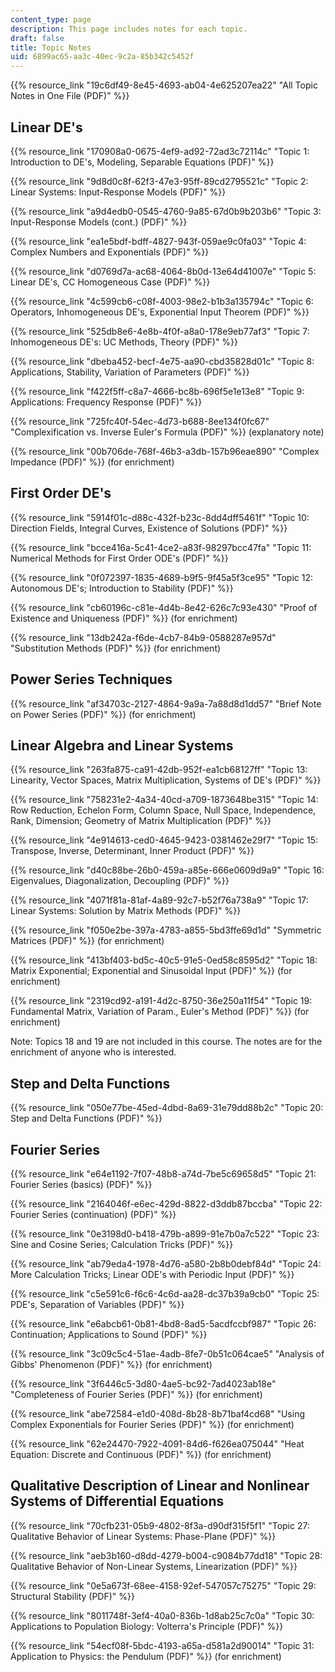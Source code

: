 ```yaml
---
content_type: page
description: This page includes notes for each topic.
draft: false
title: Topic Notes
uid: 6899ac65-aa3c-40ec-9c2a-85b342c5452f
---
```

{{% resource_link "19c6df49-8e45-4693-ab04-4e625207ea22" "All Topic Notes in One File (PDF)" %}}

## Linear DE's

{{% resource_link "170908a0-0675-4ef9-ad92-72ad3c72114c" "Topic 1: Introduction to DE's, Modeling, Separable Equations (PDF)" %}}

{{% resource_link "9d8d0c8f-62f3-47e3-95ff-89cd2795521c" "Topic 2: Linear Systems: Input-Response Models (PDF)" %}}

{{% resource_link "a9d4edb0-0545-4760-9a85-67d0b9b203b6" "Topic 3: Input-Response Models (cont.) (PDF)" %}}

{{% resource_link "ea1e5bdf-bdff-4827-943f-059ae9c0fa03" "Topic 4: Complex Numbers and Exponentials (PDF)" %}}

{{% resource_link "d0769d7a-ac68-4064-8b0d-13e64d41007e" "Topic 5: Linear DE's, CC Homogeneous Case (PDF)" %}}

{{% resource_link "4c599cb6-c08f-4003-98e2-b1b3a135794c" "Topic 6: Operators, Inhomogeneous DE's, Exponential Input Theorem (PDF)" %}}

{{% resource_link "525db8e6-4e8b-4f0f-a8a0-178e9eb77af3" "Topic 7: Inhomogeneous DE's: UC Methods, Theory (PDF)" %}}

{{% resource_link "dbeba452-becf-4e75-aa90-cbd35828d01c" "Topic 8: Applications, Stability, Variation of Parameters (PDF)" %}}

{{% resource_link "f422f5ff-c8a7-4666-bc8b-696f5e1e13e8" "Topic 9: Applications: Frequency Response (PDF)" %}}

{{% resource_link "725fc40f-54ec-4d73-b688-8ee134f0fc67" "Complexification vs. Inverse Euler's Formula (PDF)" %}} (explanatory note)

{{% resource_link "00b706de-768f-46b3-a3db-157b96eae890" "Complex Impedance (PDF)" %}} (for enrichment)

## First Order DE's

{{% resource_link "5914f01c-d88c-432f-b23c-8dd4dff5461f" "Topic 10: Direction Fields, Integral Curves, Existence of Solutions (PDF)" %}}

{{% resource_link "bcce416a-5c41-4ce2-a83f-98297bcc47fa" "Topic 11: Numerical Methods for First Order ODE's (PDF)" %}}

{{% resource_link "0f072397-1835-4689-b9f5-9f45a5f3ce95" "Topic 12: Autonomous DE's; Introduction to Stability (PDF)" %}}

{{% resource_link "cb60196c-c81e-4d4b-8e42-626c7c93e430" "Proof of Existence and Uniqueness (PDF)" %}} (for enrichment)

{{% resource_link "13db242a-f6de-4cb7-84b9-0588287e957d" "Substitution Methods (PDF)" %}} (for enrichment)

## Power Series Techniques

{{% resource_link "af34703c-2127-4864-9a9a-7a88d8d1dd57" "Brief Note on Power Series (PDF)" %}} (for enrichment)

## Linear Algebra and Linear Systems

{{% resource_link "263fa875-ca91-42db-952f-ea1cb68127ff" "Topic 13: Linearity, Vector Spaces, Matrix Multiplication, Systems of DE's (PDF)" %}}

{{% resource_link "758231e2-4a34-40cd-a709-1873648be315" "Topic 14: Row Reduction, Echelon Form, Column Space, Null Space, Independence, Rank, Dimension; Geometry of Matrix Multiplication (PDF)" %}}

{{% resource_link "4e914613-ced0-4645-9423-0381462e29f7" "Topic 15: Transpose, Inverse, Determinant, Inner Product (PDF)" %}}

{{% resource_link "d40c88be-26b0-459a-a85e-666e0609d9a9" "Topic 16: Eigenvalues, Diagonalization, Decoupling (PDF)" %}}

{{% resource_link "4071f81a-81af-4a89-92c7-b52f76a738a9" "Topic 17: Linear Systems: Solution by Matrix Methods (PDF)" %}}

{{% resource_link "f050e2be-397a-4783-a855-5bd3ffe69d1d" "Symmetric Matrices (PDF)" %}} (for enrichment)

{{% resource_link "413bf403-bd5c-40c5-91e5-0ed58c8595d2" "Topic 18: Matrix Exponential; Exponential and Sinusoidal Input (PDF)" %}} (for enrichment)

{{% resource_link "2319cd92-a191-4d2c-8750-36e250a11f54" "Topic 19: Fundamental Matrix, Variation of Param., Euler's Method (PDF)" %}} (for enrichment)

Note: Topics 18 and 19 are not included in this course. The notes are for the enrichment of anyone who is interested.

## Step and Delta Functions

{{% resource_link "050e77be-45ed-4dbd-8a69-31e79dd88b2c" "Topic 20: Step and Delta Functions (PDF)" %}}

## Fourier Series

{{% resource_link "e64e1192-7f07-48b8-a74d-7be5c69658d5" "Topic 21: Fourier Series (basics) (PDF)" %}}

{{% resource_link "2164046f-e6ec-429d-8822-d3ddb87bccba" "Topic 22: Fourier Series (continuation) (PDF)" %}}

{{% resource_link "0e3198d0-b418-479b-a899-91e7b0a7c522" "Topic 23: Sine and Cosine Series; Calculation Tricks (PDF)" %}}

{{% resource_link "ab79eda4-1978-4d76-a580-2b8b0debf84d" "Topic 24: More Calculation Tricks; Linear ODE's with Periodic Input (PDF)" %}}

{{% resource_link "c5e591c6-f6c6-4c6d-aa28-dc37b39a9cb0" "Topic 25: PDE's, Separation of Variables (PDF)" %}}

{{% resource_link "e6abcb61-0b81-4bd8-8ad5-5acdfccbf987" "Topic 26: Continuation; Applications to Sound (PDF)" %}}

{{% resource_link "3c09c5c4-51ae-4adb-8fe7-0b51c064cae5" "Analysis of Gibbs' Phenomenon (PDF)" %}} (for enrichment)

{{% resource_link "3f6446c5-3d80-4ae5-bc92-7ad4023ab18e" "Completeness of Fourier Series (PDF)" %}} (for enrichment)

{{% resource_link "abe72584-e1d0-408d-8b28-8b71baf4cd68" "Using Complex Exponentials for Fourier Series (PDF)" %}} (for enrichment)

{{% resource_link "62e24470-7922-4091-84d6-f626ea075044" "Heat Equation: Discrete and Continuous (PDF)" %}} (for enrichment)

## Qualitative Description of Linear and Nonlinear Systems of Differential Equations

{{% resource_link "70cfb231-05b9-4802-8f3a-d90df315f5f1" "Topic 27: Qualitative Behavior of Linear Systems: Phase-Plane (PDF)" %}}

{{% resource_link "aeb3b160-d8dd-4279-b004-c9084b77dd18" "Topic 28: Qualitative Behavior of Non-Linear Systems, Linearization (PDF)" %}}

{{% resource_link "0e5a673f-68ee-4158-92ef-547057c75275" "Topic 29: Structural Stability (PDF)" %}}

{{% resource_link "8011748f-3ef4-40a0-836b-1d8ab25c7c0a" "Topic 30: Applications to Population Biology: Volterra's Principle (PDF)" %}}

{{% resource_link "54ecf08f-5bdc-4193-a65a-d581a2d90014" "Topic 31: Application to Physics: the Pendulum (PDF)" %}} (for enrichment)